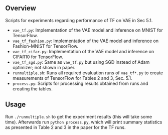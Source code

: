 ## Overview

Scripts for experiments regarding performance of TF on VAE in Sec 5.1.

- `vae_tf.py`: Implementation of the VAE model and inference on MNIST for TensorFlow.
- `vae_tf_fashion.py`: Implementation of the VAE model and inference on Fashion-MNIST for TensorFlow.
- `vae_tf_cifar.py`: Implementation of the VAE model and inference on CIFAR10 for TensorFlow.
- `vae_tf_sgd.py`: Same as `vae_tf.py` but using SGD instead of Adam optimizer; not shown in paper.
- `runmultiple.sh`: Runs all required evaluation runs of `vae_tf*.py` to create measurements of TensorFlow for Tables 2 and 3, Sec. 5.1.
- `process.py`: Scripts for processing results obtained from runs and creating the tables.

## Usage
Run `./runmultiple.sh` to get the experiment results (this will take some time). Afterwards run `python process.py`, which will print summary statistics as presented in Table 2 and 3 in the paper for the TF runs.
